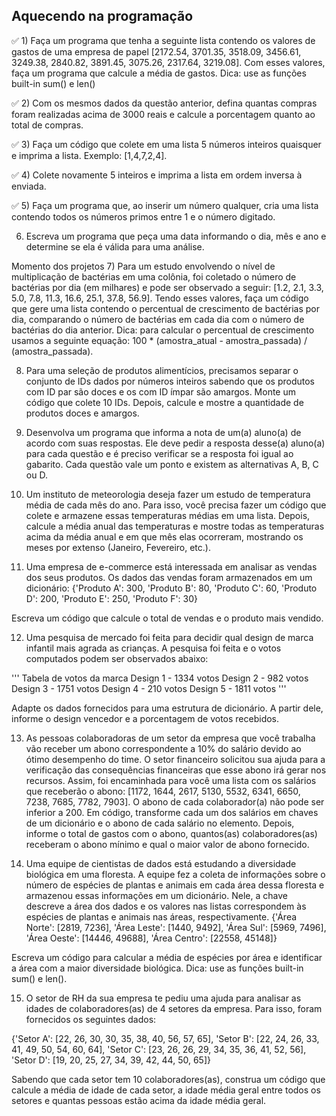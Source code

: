 ## Aquecendo na programação

✅ 1) Faça um programa que tenha a seguinte lista contendo os valores de gastos de uma empresa de papel [2172.54, 3701.35, 3518.09, 3456.61, 3249.38, 2840.82, 3891.45, 3075.26, 2317.64, 3219.08]. Com esses valores, faça um programa que calcule a média de gastos. Dica: use as funções built-in sum() e len()

✅ 2) Com os mesmos dados da questão anterior, defina quantas compras foram realizadas acima de 3000 reais e calcule a porcentagem quanto ao total de compras.

✅ 3) Faça um código que colete em uma lista 5 números inteiros quaisquer e imprima a lista. Exemplo: [1,4,7,2,4].

✅ 4) Colete novamente 5 inteiros e imprima a lista em ordem inversa à enviada.

✅ 5) Faça um programa que, ao inserir um número qualquer, cria uma lista contendo todos os números primos entre 1 e o número digitado.

6) Escreva um programa que peça uma data informando o dia, mês e ano e determine se ela é válida para uma análise.

Momento dos projetos
7) Para um estudo envolvendo o nível de multiplicação de bactérias em uma colônia, foi coletado o número de bactérias por dia (em milhares) e pode ser observado a seguir: [1.2, 2.1, 3.3, 5.0, 7.8, 11.3, 16.6, 25.1, 37.8, 56.9]. Tendo esses valores, faça um código que gere uma lista contendo o percentual de crescimento de bactérias por dia, comparando o número de bactérias em cada dia com o número de bactérias do dia anterior. Dica: para calcular o percentual de crescimento usamos a seguinte equação: 100 * (amostra_atual - amostra_passada) / (amostra_passada).

8) Para uma seleção de produtos alimentícios, precisamos separar o conjunto de IDs dados por números inteiros sabendo que os produtos com ID par são doces e os com ID ímpar são amargos. Monte um código que colete 10 IDs. Depois, calcule e mostre a quantidade de produtos doces e amargos.

9) Desenvolva um programa que informa a nota de um(a) aluno(a) de acordo com suas respostas. Ele deve pedir a resposta desse(a) aluno(a) para cada questão e é preciso verificar se a resposta foi igual ao gabarito. Cada questão vale um ponto e existem as alternativas A, B, C ou D.

10) Um instituto de meteorologia deseja fazer um estudo de temperatura média de cada mês do ano. Para isso, você precisa fazer um código que colete e armazene essas temperaturas médias em uma lista. Depois, calcule a média anual das temperaturas e mostre todas as temperaturas acima da média anual e em que mês elas ocorreram, mostrando os meses por extenso (Janeiro, Fevereiro, etc.).

11) Uma empresa de e-commerce está interessada em analisar as vendas dos seus produtos. Os dados das vendas foram armazenados em um dicionário:  {'Produto A': 300, 'Produto B': 80, 'Produto C': 60,
 'Produto D': 200, 'Produto E': 250, 'Produto F': 30}

 Escreva um código que calcule o total de vendas e o produto mais vendido.

 12) Uma pesquisa de mercado foi feita para decidir qual design de marca infantil mais agrada as crianças. A pesquisa foi feita e o votos computados podem ser observados abaixo:

'''
Tabela de votos da marca
Design 1 - 1334 votos
Design 2 - 982 votos
Design 3 - 1751 votos
Design 4 - 210 votos
Design 5 - 1811 votos
'''

Adapte os dados fornecidos para uma estrutura de dicionário. A partir dele, informe o design vencedor e a porcentagem de votos recebidos.

13) As pessoas colaboradoras de um setor da empresa que você trabalha vão receber um abono correspondente a 10% do salário devido ao ótimo desempenho do time. O setor financeiro solicitou sua ajuda para a verificação das consequências financeiras que esse abono irá gerar nos recursos. Assim, foi encaminhada para você uma lista com os salários que receberão o abono: [1172, 1644, 2617, 5130, 5532, 6341, 6650, 7238, 7685, 7782, 7903]. O abono de cada colaborador(a) não pode ser inferior a 200. Em código, transforme cada um dos salários em chaves de um dicionário e o abono de cada salário no elemento. Depois, informe o total de gastos com o abono, quantos(as) colaboradores(as) receberam o abono mínimo e qual o maior valor de abono fornecido.

14) Uma equipe de cientistas de dados está estudando a diversidade biológica em uma floresta. A equipe fez a coleta de informações sobre o número de espécies de plantas e animais em cada área dessa floresta e armazenou essas informações em um dicionário. Nele, a chave descreve a área dos dados e os valores nas listas correspondem às espécies de plantas e animais nas áreas, respectivamente.
{'Área Norte': [2819, 7236],
 'Área Leste': [1440, 9492],
 'Área Sul': [5969, 7496],
 'Área Oeste': [14446, 49688],
 'Área Centro': [22558, 45148]}

 Escreva um código para calcular a média de espécies por área e identificar a área com a maior diversidade biológica. Dica: use as funções built-in sum() e len().

15) O setor de RH da sua empresa te pediu uma ajuda para analisar as idades de colaboradores(as) de 4 setores da empresa. Para isso, foram fornecidos os seguintes dados:

{'Setor A': [22, 26, 30, 30, 35, 38, 40, 56, 57, 65],
 'Setor B': [22, 24, 26, 33, 41, 49, 50, 54, 60, 64],
 'Setor C': [23, 26, 26, 29, 34, 35, 36, 41, 52, 56],
 'Setor D': [19, 20, 25, 27, 34, 39, 42, 44, 50, 65]}

 Sabendo que cada setor tem 10 colaboradores(as), construa um código que calcule a média de idade de cada setor, a idade média geral entre todos os setores e quantas pessoas estão acima da idade média geral.

